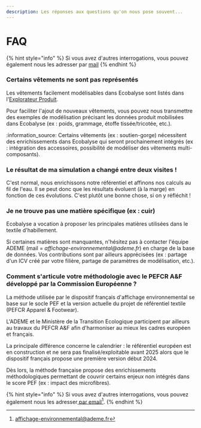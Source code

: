 ```yaml
---
description: Les réponses aux questions qu'on nous pose souvent...
---
```


# FAQ

{% hint style="info" %}
Si vous avez d'autres interrogations, vous pouvez également nous les adresser par [mail](mailto:ecobalyse@beta.gouv.fr)
{% endhint %}

### Certains vêtements ne sont pas représentés

Les vêtements facilement modélisables dans Ecobalyse sont listés dans l'[Explorateur Produit](https://ecobalyse.beta.gouv.fr/#/explore/textile/products).&#x20;

Pour faciliter l'ajout de nouveaux vêtements, vous pouvez nous transmettre des exemples de modélisation précisant les données produit mobilisées dans Ecobalyse (ex : poids, grammage, étoffe tissée/tricotée, etc.).&#x20;

:information\_source: Certains vêtements (ex : soutien-gorge) nécessitent des enrichissements dans Ecobalyse qui seront prochainement intégrés (ex : intégration des accessoires, possibilité de modéliser des vêtements multi-composants). &#x20;

### Le résultat de ma simulation a changé entre deux visites !

C'est normal, nous enrichissons notre référentiel et affinons nos calculs au fil de l'eau. Il se peut donc que les résultats évoluent (à la marge) en fonction de ces évolutions. C'est plutôt une bonne chose, si on y réfléchit !

### Je ne trouve pas une matière spécifique (ex : cuir) &#x20;

Ecobalyse a vocation à proposer les principales matières utilisées dans le textile d'habillement.&#x20;

Si certaines matières sont manquantes, n'hésitez pas à contacter l'équipe ADEME (mail = _affichage-environnemental@ademe.fr_) en charge de la base de données. Vos contributions sont par ailleurs apprécisées (ex : partage d'un ICV créé par votre filière, partage de paramètres de modélisation, etc.).

### Comment s'articule votre méthodologie avec le PEFCR A\&F développé par la Commission Européenne ?&#x20;

La méthode utilisée par le dispositif français d'affichage environnemental se base sur le socle PEF et la version actuelle du projet de référentiel textile (PEFCR Apparel & Footwear).&#x20;

L'ADEME et le Ministère de la Transition Ecologique participent par ailleurs au travaux du PEFCR A\&F  afin d'harmoniser au mieux les cadres européen et français.&#x20;

La principale différence concerne le calendrier : le référentiel européen est en construction et ne sera pas finalisé/exploitable avant 2025 alors que le dispositif français propose une première version début 2024.&#x20;

Dès lors, la méthode française propose des enrichissements méthodologiques permettant de couvrir certains enjeux non intégrés dans le score PEF (ex : impact des microfibres). &#x20;

{% hint style="info" %}
Si vous avez d'autres interrogations, vous pouvez également nous les adresser[ par email](#user-content-fn-1)[^1].
{% endhint %}

[^1]: affichage-environnemental@ademe.fr
